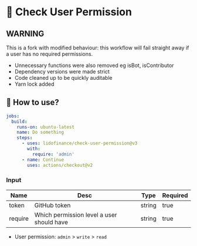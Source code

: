 # 👮 Check User Permission

## WARNING

This is a fork with modified behaviour: this workflow will fail straight away if a user has no required permissions.

- Unnecessary functions were also removed eg isBot, isContributor
- Dependency versions were made strict
- Code cleaned up to be quickly auditable
- Yarn lock added

## 🚀 How to use?

```yml
jobs:
  build:
    runs-on: ubuntu-latest
    name: Do something
    steps:
      - uses: lidofinance/check-user-permission@v3
        with:
          require: 'admin'
      - name: Continue
        uses: actions/checkout@v2
```

### Input

| Name    | Desc                                      | Type   | Required |
| ------- | ----------------------------------------- | ------ | -------- |
| token   | GitHub token                              | string | true     |
| require | Which permission level a user should have | string | true     |

- User permission: `admin` > `write` > `read`
